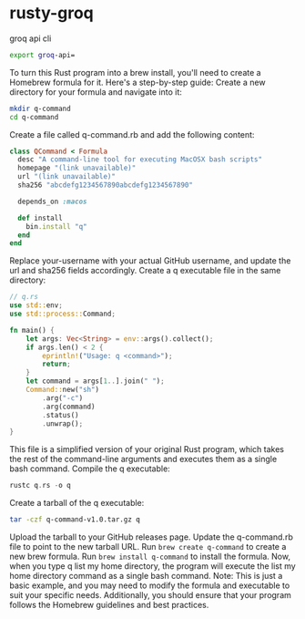# rusty-groq
groq api cli


```bash
export groq-api=
```

To turn this Rust program into a brew install, you'll need to create a Homebrew formula for it. Here's a step-by-step guide:
Create a new directory for your formula and navigate into it:
```Bash
mkdir q-command
cd q-command
```
Create a file called q-command.rb and add the following content:

```Ruby
class QCommand < Formula
  desc "A command-line tool for executing MacOSX bash scripts"
  homepage "(link unavailable)"
  url "(link unavailable)"
  sha256 "abcdefg1234567890abcdefg1234567890"

  depends_on :macos

  def install
    bin.install "q"
  end
end
```
Replace your-username with your actual GitHub username, and update the url and sha256 fields accordingly.
Create a q executable file in the same directory:

```Rust
// q.rs
use std::env;
use std::process::Command;

fn main() {
    let args: Vec<String> = env::args().collect();
    if args.len() < 2 {
        eprintln!("Usage: q <command>");
        return;
    }
    let command = args[1..].join(" ");
    Command::new("sh")
        .arg("-c")
        .arg(command)
        .status()
        .unwrap();
}
```

This file is a simplified version of your original Rust program, which takes the rest of the command-line arguments and executes them as a single bash command.
Compile the q executable:

```Rust
rustc q.rs -o q
```
Create a tarball of the q executable:
```Bash
tar -czf q-command-v1.0.tar.gz q
```
Upload the tarball to your GitHub releases page.
Update the q-command.rb file to point to the new tarball URL.
Run `brew create q-command` to create a new brew formula.
Run `brew install q-command` to install the formula.
Now, when you type q list my home directory, the program will execute the list my home directory command as a single bash command.
Note: This is just a basic example, and you may need to modify the formula and executable to suit your specific needs. Additionally, you should ensure that your program follows the Homebrew guidelines and best practices.